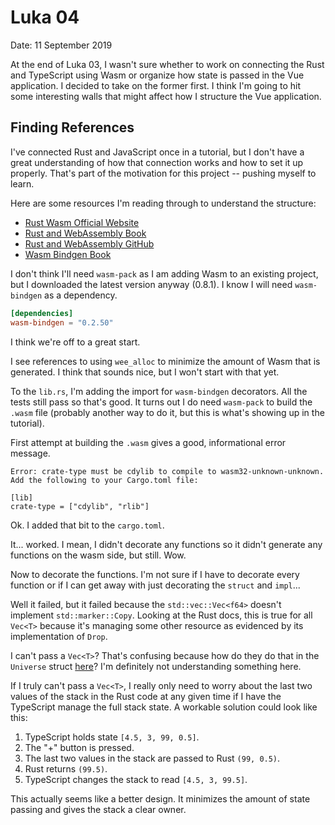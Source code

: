 # Luka 04

Date: 11 September 2019

At the end of Luka 03, I wasn't sure whether to work on connecting the Rust and TypeScript using Wasm or organize how state is passed in the Vue application. I decided to take on the former first. I think I'm going to hit some interesting walls that might affect how I structure the Vue application.

## Finding References

I've connected Rust and JavaScript once in a tutorial, but I don't have a great understanding of how that connection works and how to set it up properly. That's part of the motivation for this project -- pushing myself to learn.  

Here are some resources I'm reading through to understand the structure:

- [Rust Wasm Official Website](https://rustwasm.github.io/)
- [Rust and WebAssembly Book](https://rustwasm.github.io/docs/book/)
- [Rust and WebAssembly GitHub](https://github.com/rustwasm)
- [Wasm Bindgen Book](https://rustwasm.github.io/docs/wasm-bindgen/)

I don't think I'll need `wasm-pack` as I am adding Wasm to an existing project, but I downloaded the latest version anyway (0.8.1). I know I will need `wasm-bindgen` as a dependency.

``` toml
[dependencies]
wasm-bindgen = "0.2.50"
```

I think we're off to a great start.

I see references to using `wee_alloc` to minimize the amount of Wasm that is generated. I think that sounds nice, but I won't start with that yet.

To the `lib.rs`, I'm adding the import for `wasm-bindgen` decorators. All the tests still pass so that's good. It turns out I do need `wasm-pack` to build the `.wasm` file (probably another way to do it, but this is what's showing up in the tutorial).

First attempt at building the `.wasm` gives a good, informational error message.

``` text
Error: crate-type must be cdylib to compile to wasm32-unknown-unknown. Add the following to your Cargo.toml file:

[lib]
crate-type = ["cdylib", "rlib"]
```

Ok. I added that bit to the `cargo.toml`.

It... worked. I mean, I didn't decorate any functions so it didn't generate any functions on the wasm side, but still. Wow.

Now to decorate the functions. I'm not sure if I have to decorate every function or if I can get away with just decorating the `struct` and `impl`...

Well it failed, but it failed because the `std::vec::Vec<f64>` doesn't implement `std::marker::Copy`. Looking at the Rust docs, this is true for all `Vec<T>` because it's managing some other resource as evidenced by its implementation of `Drop`.

I can't pass a `Vec<T>`? That's confusing because how do they do that in the `Universe` struct [here](https://rustwasm.github.io/docs/book/game-of-life/implementing.html)? I'm definitely not understanding something here.

If I truly can't pass a `Vec<T>`, I really only need to worry about the last two values of the stack in the Rust code at any given time if I have the TypeScript manage the full stack state. A workable solution could look like this:

1. TypeScript holds state `[4.5, 3, 99, 0.5]`.
2. The "+" button is pressed.
3. The last two values in the stack are passed to Rust `(99, 0.5)`.
4. Rust returns `(99.5)`.
5. TypeScript changes the stack to read `[4.5, 3, 99.5]`.

This actually seems like a better design. It minimizes the amount of state passing and gives the stack a clear owner.

